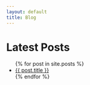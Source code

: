 ```yaml
---
layout: default
title: Blog
---
```

<h1>Latest Posts</h1>

<ul>
  {% for post in site.posts %}
    <li>
      <a href="{{ append: post.url }}">{{ post.title }}</a>
    </li>
  {% endfor %}
</ul>
